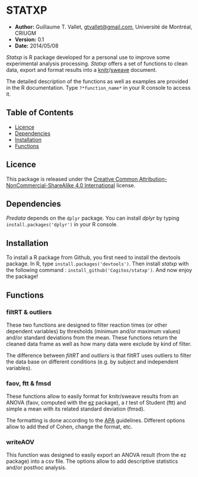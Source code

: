 # STATXP

- **Author:** Guillaume T. Vallet, gtvallet@gmail.com, Université de Montréal, CRIUGM
- **Version:** 0.1
- **Date:** 2014/05/08

*Statxp* is R package developed for a personal use to improve some experimental analysis processing. 
*Statxp* offers a set of functions to clean data, export and format results into a [knitr](http://yihui.name/knitr/)/[sweave](http://www.stat.uni-muenchen.de/~leisch/Sweave/) document.

The detailed description of the functions as well as examples are provided in the R documentation. 
Type ``?*function_name*`` in your R console to access it.


## Table of Contents

- [Licence](#licence)
- [Dependencies](#dependencies)
- [Installation](#install)
- [Functions](#functions)


## <a name='licence'></a>Licence

This package is released under the [Creative Common Attribution-NonCommercial-ShareAlike 4.0 International](http://creativecommons.org/licenses/by-nc-sa/4.0/) license.


## <a name='dependencies'></a>Dependencies

*Predata* depends on the ``dplyr`` package. 
You can install *dplyr* by typing ``install.packages('dplyr')`` in your R console.


## <a name='install'></a>Installation

To install a R package from Github, you first need to install the devtools package.
In R, type ``install.packages('devtools')``. 
Then install *statxp* with the following command : ``install_github('Cogitos/statxp')``.
And now enjoy the package!


## <a name='functions'></a>Functions

### filtRT & outliers

These two functions are designed to filter reaction times (or other dependent variables) by thresholds (minimum and/or maximum values) and/or standard deviations from the mean. 
These functions return the cleaned data frame as well as how many data were exclude by kind of filter.

The difference between *filtRT* and *outliers* is that filtRT uses outliers to filter the data base on different conditions (e.g. by subject and independent variables).

### faov, ftt & fmsd

These functions allow to easily format for knitr/sweave results from an ANOVA (faov, computed with the [ez](http://cran.r-project.org/web/packages/ez/index.html) package), a *t* test of Student (ftt) and simple a mean with its related standard deviation (fmsd).

The formatting is done according to the [APA](http://www.apastyle.org/) guidelines.
Different options allow to add the*d* of Cohen, change the format, etc.

### writeAOV

This function was designed to easily export an ANOVA result (from the ez package) into a csv file.
The options allow to add descriptive statistics and/or posthoc analysis.


